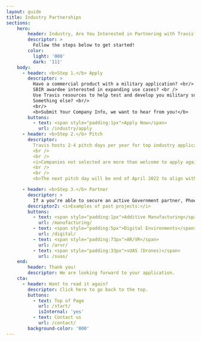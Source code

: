 ```yaml
---
layout: guide
title: Industry Partnerships
sections:
    hero:
        header: Industry, Are You Interested in Partnering with Travis?
        descriptor: >
          Follow the steps below to get started!
        color:
          light: '000'
          dark: '111'
    body:
      - header: <b>Step 1.</b> Apply
        descriptor: > 
          Have a commercial product with a military application? <br/>
          SBIR awardee interested in expanding use cases? <br />
          Use Travis resources to help test and develop you military solution? <br />
          Something else? <br/>
          <br/>
          <b>Submit Your Company Info, we want to hear from you!</b>
        buttons:
          - text: <span style="padding:1px">Apply Now</span>
            url: /industry/apply
      - header: <b>Step 2.</b> Pitch
        descriptor: 
          Travis hosts 2-4 pitch days per year for top industry applicants.  Selected companies will pitch before a key Travis Stakeholders, to include the 60th Air Mobility Wing Vice Wing Commander as the event chair.  Base functional Area Experts, Spark, Base Legal, and Contracting all join in these events to be able to rapidly make decisions on next steps.  Companies have the opportunity to leave with an immediate partnership.
          <br />
          <br />
          <i>Companies not selected are more than welcome to apply again, and all application materials will be distributed to our local innovation network to gauge interest.</i>
          <br />
          <br />
          <b>The next pitch day will be end of April 2022 to align with the associated AFWERX SBIR opening.  Spark will inform all industry applicants by the first week of April if they are being invited to pitch.</b>

      - header: <b>Step 3.</b> Partner
        descriptor: >
          If a you’re able to secure an active Government partner, Phoenix Spark will work with you and the airmen to bring that solution to reality!
        descriptor2: <i>Examples of past projects:</i>
        buttons:
          - text: <span style="padding:1px">Additive Manufacturing</span>
            url: /manufacturing/
          - text: <span style="padding:5px">Digital Environments</span>
            url: /digital/
          - text: <span style="padding:73px">AR/VR</span>
            url: /arvr/
          - text: <span style="padding:33px">sUAS (Drones)</span>
            url: /suas/
    end:
        header: Thank you!
        descriptor: We are looking forward to your application.
    cta:
      - header: Want to read it again?
        descriptor: Click here to go back to the top.
        buttons:
          - text: Top of Page
            url: /start/
            isInternal: 'yes'
          - text: Contact us
            url: /contact/
        background-color: '000'
---
```

